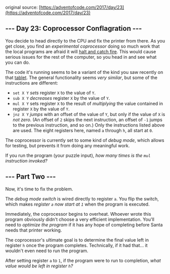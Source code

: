 original source: [https://adventofcode.com/2017/day/23](https://adventofcode.com/2017/day/23)
## --- Day 23: Coprocessor Conflagration ---
You decide to head directly to the CPU and fix the printer from there. As you get close, you find an *experimental coprocessor* doing so much work that the local programs are afraid it will [halt and catch fire](https://en.wikipedia.org/wiki/Halt_and_Catch_Fire). This would cause serious issues for the rest of the computer, so you head in and see what you can do.

The code it's running seems to be a variant of the kind you saw recently on that [tablet](18). The general functionality seems *very similar*, but some of the instructions are different:


 - `set X Y` *sets* register `X` to the value of `Y`.
 - `sub X Y` *decreases* register `X` by the value of `Y`.
 - `mul X Y` sets register `X` to the result of *multiplying* the value contained in register `X` by the value of `Y`.
 - `jnz X Y` *jumps* with an offset of the value of `Y`, but only if the value of `X` is *not zero*. (An offset of `2` skips the next instruction, an offset of `-1` jumps to the previous instruction, and so on.)
Only the instructions listed above are used. The eight registers here, named `a` through `h`, all start at `0`.


The coprocessor is currently set to some kind of *debug mode*, which allows for testing, but prevents it from doing any meaningful work.

If you run the program (your puzzle input), *how many times is the `mul` instruction invoked?*


## --- Part Two ---
Now, it's time to fix the problem.

The *debug mode switch* is wired directly to register `a`.  You flip the switch, which makes *register `a` now start at `1`* when the program is executed.

Immediately, the coprocessor begins to overheat.  Whoever wrote this program obviously didn't choose a very efficient implementation.  You'll need to *optimize the program* if it has any hope of completing before Santa needs that printer working.

The coprocessor's ultimate goal is to determine the final value left in register `h` once the program completes. Technically, if it had that... it wouldn't even need to run the program.

After setting register `a` to `1`, if the program were to run to completion, *what value would be left in register `h`?*


